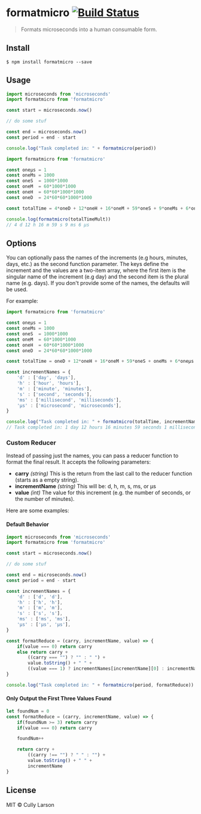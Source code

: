 # formatmicro [![Build Status](https://travis-ci.org/cullylarson/formatmicro.svg?branch=master)](https://travis-ci.org/cullylarson/formatmicro)

> Formats microseconds into a human consumable form.


## Install

```
$ npm install formatmicro --save
```


## Usage

```js
import microseconds from 'microseconds'
import formatmicro from 'formatmicro'

const start = microseconds.now()

// do some stuf

const end = microseconds.now()
const period = end - start

console.log("Task completed in: " + formatmicro(period))
```

```js
import formatmicro from 'formatmicro'

const oneµs = 1
const oneMs = 1000
const oneS  = 1000*1000
const oneM  = 60*1000*1000
const oneH  = 60*60*1000*1000
const oneD  = 24*60*60*1000*1000

const totalTime = 4*oneD + 12*oneH + 16*oneM + 59*oneS + 9*oneMs + 6*oneµs

console.log(formatmicro(totalTimeMult))
// 4 d 12 h 16 m 59 s 9 ms 6 µs

```

## Options

You can optionally pass the names of the increments (e.g hours, minutes, days, etc.) as the second
function parameter. The keys define the increment and the values are a two-item array, where the
first item is the singular name of the increment (e.g day) and the second item is the plural name
(e.g. days).  If you don't provide some of the names, the defaults will be used.

For example:

```js
import formatmicro from 'formatmicro'

const oneµs = 1
const oneMs = 1000
const oneS  = 1000*1000
const oneM  = 60*1000*1000
const oneH  = 60*60*1000*1000
const oneD  = 24*60*60*1000*1000

const totalTime = oneD + 12*oneH + 16*oneM + 59*oneS + oneMs + 6*oneµs

const incrementNames = {
    'd' : ['day', 'days'],
    'h' : ['hour', 'hours'],
    'm' : ['minute', 'minutes'],
    's' : ['second', 'seconds'],
    'ms' : ['millisecond', 'milliseconds'],
    'µs' : ['microsecond', 'microseconds'],
}

console.log("Task completed in: " + formatmicro(totalTime, incrementNames))
// Task completed in: 1 day 12 hours 16 minutes 59 seconds 1 millisecond 6 microseconds
```

### Custom Reducer

Instead of passing just the names, you can pass a reducer function to format the final result.
It accepts the following parameters:

* __carry__ _(string)_ This is the return from the last call to the reducer function (starts
as a empty string).
* __incrementName__ _(string)_ This will be: d, h, m, s, ms, or µs
* __value__ _(int)_ The value for this increment (e.g. the number of seconds, or the number of minutes).

Here are some examples:

#### Default Behavior

```js
import microseconds from 'microseconds'
import formatmicro from 'formatmicro'

const start = microseconds.now()

// do some stuf

const end = microseconds.now()
const period = end - start

const incrementNames = {
    'd' : ['d', 'd'],
    'h' : ['h', 'h'],
    'm' : ['m', 'm'],
    's' : ['s', 's'],
    'ms' : ['ms', 'ms'],
    'µs' : ['µs', 'µs'],
}

const formatReduce = (carry, incrementName, value) => {
    if(value === 0) return carry
    else return carry +
        ((carry === "") ? "" : " ") +
        value.toString() + " " +
        ((value === 1) ? incrementNames[incrementName][0] : incrementNames[incrementName][1])
}

console.log("Task completed in: " + formatmicro(period, formatReduce))
```

#### Only Output the First Three Values Found

```js
let foundNum = 0
const formatReduce = (carry, incrementName, value) => {
    if(foundNum >= 3) return carry
    if(value === 0) return carry

    foundNum++

    return carry +
        ((carry !== "") ? " " : "") +
        value.toString() + " " +
        incrementName
}
```


## License

MIT © Cully Larson
